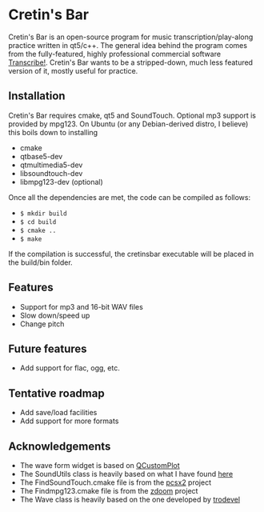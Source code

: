 # Cretin's Bar
Cretin's Bar is an open-source program for music transcription/play-along practice written in qt5/c++. The general idea behind the program comes from the fully-featured, highly professional commercial software [Transcribe!](https://www.seventhstring.com/xscribe/overview.html). Cretin's Bar wants to be a stripped-down, much less featured version of it, mostly useful for practice. 

## Installation
Cretin's Bar requires cmake, qt5 and SoundTouch. Optional mp3 support is provided by mpg123. On Ubuntu (or any Debian-derived distro, I believe) this boils down to installing
* cmake
* qtbase5-dev
* qtmultimedia5-dev
* libsoundtouch-dev
* libmpg123-dev (optional)

Once all the dependencies are met, the code can be compiled as follows:
* ``$ mkdir build``
* ``$ cd build``
* ``$ cmake ..``
* ``$ make``

If the compilation is successful, the cretinsbar executable will be placed in the build/bin folder. 

## Features
* Support for mp3 and 16-bit WAV files
* Slow down/speed up 
* Change pitch

## Future features
* Add support for flac, ogg, etc.

## Tentative roadmap
* Add save/load facilities
* Add support for more formats

## Acknowledgements
* The wave form widget is based on [QCustomPlot](http://qcustomplot.com/)
* The SoundUtils class is heavily based on what I have found [here](http://www.morethantechnical.com/2014/10/13/touch-your-sound-with-soundtouch-wcode/)
* The FindSoundTouch.cmake file is from the [pcsx2](http://pcsx2.net/) project
* The Findmpg123.cmake file is from the [zdoom](https://github.com/rheit/zdoom) project
* The Wave class is heavily based on the one developed by [trodevel](https://github.com/trodevel/wave)
